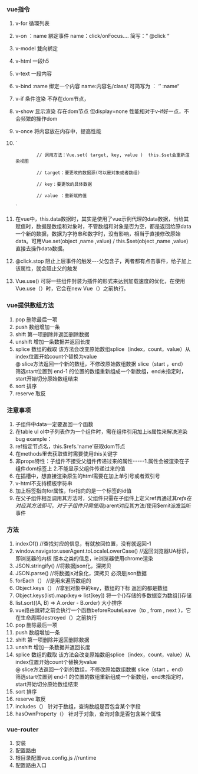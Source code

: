 ### vue指令

1. v-for  					循環列表

2. v-on ：name        綁定事件   name：click/onFocus....    简写：” @click “

3. v-model              雙向綁定

4. v-html      一段h5

5. v-text        一段内容

6. v-bind :name    绑定一个内容    name:内容名/class/    可简写为  ： ‘’ :name“

7. v-if     条件渲染   不存在dom节点，

8. v-show   显示渲染  存在dom节点  但display=none  性能相对于v-if好一点，不会频繁的操作dom

9. v-once  将内容放在内存中，提高性能

10. `

    ```
            // 调用方法：Vue.set( target, key, value )  this.$set会重新渲染视图
    
            // target：要更改的数据源(可以是对象或者数组)
    
            // key：要更改的具体数据
    
            // value ：重新赋的值
    ```

    `

11. 在vue中，this.data数据时，其实是使用了vue示例代理的data数据，当给其赋值时，数据是数组和对象时，不管数组和对象是否为空，都是返回给原data一个新的数据，数据为字符串和数字时，没有影响，相当于直接修改原始data。可用Vue.set(object ,name ,value) / this.$set(object ,name ,value)直接去操作data数据。

12. @click.stop    阻止上层事件的触发---父包含子，两者都有点击事件，给子加上该属性，就会阻止父的触发

13. Vue.use()      可将一些组件封装为插件的形式来达到加载速度的优化，在使用Vue.use（）时，它会在new Vue（）之前执行。

### vue提供数组方法

1. pop   删除最后一项
2. push 数组增加一条
3. shift  第一项删除并返回删除数据
4. unshift  增加一条数据并返回长度
5. splice  数组的截取     该方法会改变原始数组splice（index，count，value）从index位置开始count个替换为value      
   @ slice方法返回一个新的数组，不修改原始数组数据   slice（start ，end） 筛选start位置到 end-1 的位置的数组重新组成一个新数组，end未指定时，start开始切分原始数组结束
6. sort 排序
7. reserve  取反

### 注意事项

1. 子组件中data一定要返回一个函数
2. 在table ul ol中子列表作为一个组件时，需在组件引用加上is属性来解决渲染bug  example：<tr is='子组件名'>
3. ref指定节点名，this.$refs.'name'获取dom节点
4. 在methods里去获取值时需要使用this关键字
5. 非props特性：子组件不接受父组件传递过来的属性-----1.属性会被渲染在子组件dom标签上 2.不能显示父组件传递过来的值
6. 在插槽中，想直接渲染原生的html需要在加上单引号或者双引号
7. v-html不支持模板字符串
8. 加上标签指向for属性，for指向的是一个标签的id值
9. 在父子组件相互调用其方法时，父组件只需在子组件上定义ref再通过其$refs在对应其方法即可，对于子组件只需使用$parent对应其方法/使用$emit派发监听事件

### 方法

1. indexOf()						//查找对应的信息，有就放回位置，没有就返回-1
2. window.navigator.userAgent.toLocaleLowerCase()              //返回浏览器UA标识，即浏览器的内核 版本之类的信息，ie浏览器使用chrome渲染
3. JSON.stringify()                             //将数据json化，深拷贝
4. JSON.parse()                                  //将数据js对象化，深拷贝    必须是json数据
5. forEach（）                                  //是用来遍历数组的
6. Object.keys（）                            //拿到对象中的key，数组的下标   返回的都是数组
7. Object.keys(list).map(key=> list[key])    将一个{}存储的多数据变为数组[]存储
8. list.sort((A, B) => A.order - B.order)      大小排序
9. vue路由跳转之前会执行一个函数beforeRouteLeave（to , from , next ），它在生命周期destroyed（）之前执行
10. pop   删除最后一项
11. push 数组增加一条
12. shift  第一项删除并返回删除数据
13. unshift  增加一条数据并返回长度
14. splice  数组的截取     该方法会改变原始数组splice（index，count，value）从index位置开始count个替换为value      
    @ slice方法返回一个新的数组，不修改原始数组数据   slice（start ，end） 筛选start位置到 end-1 的位置的数组重新组成一个新数组，end未指定时，start开始切分原始数组结束
15. sort 排序
16. reserve  取反
17. includes（）                       针对于数组，查询数组是否包含某个字段
18. hasOwnProperty（）       针对于对象，查询对象是否包含某个属性



### vue-router

1. 安装
2. 配置路由
3. 根目录配置vue.config.js  //runtime
4. 配置路由入口<router-view></router-view>